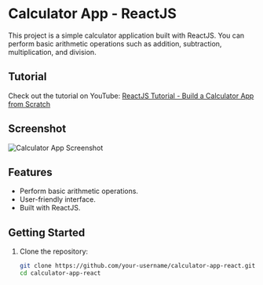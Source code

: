 # Calculator App - ReactJS

This project is a simple calculator application built with ReactJS. You can perform basic arithmetic operations such as addition, subtraction, multiplication, and division.

## Tutorial

Check out the tutorial on YouTube: [ReactJS Tutorial - Build a Calculator App from Scratch](https://youtu.be/n_cKSILMzmM)

## Screenshot

![Calculator App Screenshot](https://i.ibb.co/55sMvvc/Screen-Shot-2021-04-30-at-11-23-27-PM.png)

## Features

- Perform basic arithmetic operations.
- User-friendly interface.
- Built with ReactJS.

## Getting Started

1. Clone the repository:

   ```bash
   git clone https://github.com/your-username/calculator-app-react.git
   cd calculator-app-react
